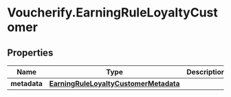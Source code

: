 # Voucherify.EarningRuleLoyaltyCustomer

## Properties

Name | Type | Description | Notes
------------ | ------------- | ------------- | -------------
**metadata** | [**EarningRuleLoyaltyCustomerMetadata**](EarningRuleLoyaltyCustomerMetadata.md) |  | [optional] 


